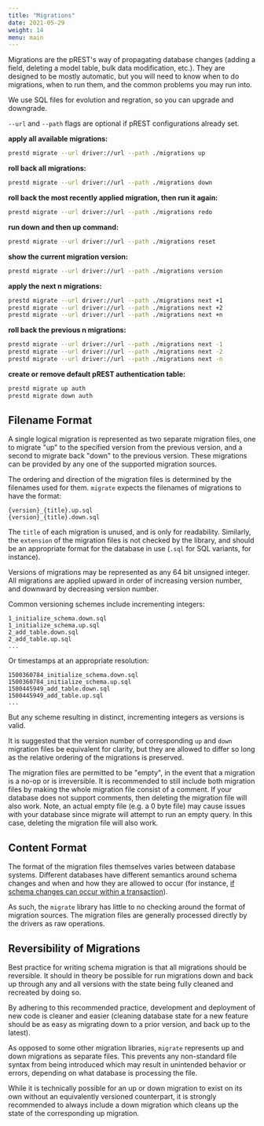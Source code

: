 ```yaml
---
title: "Migrations"
date: 2021-05-29
weight: 14
menu: main
---
```


Migrations are the pREST's way of propagating database changes (adding a field, deleting a model table, bulk data modification, etc.). They are designed to be mostly automatic, but you will need to know when to do migrations, when to run them, and the common problems you may run into.

We use SQL files for evolution and regration, so you can upgrade and downgrade.

`--url` and `--path` flags are optional if pREST configurations already set.

**apply all available migrations:**

```sh
prestd migrate --url driver://url --path ./migrations up
```

**roll back all migrations:**

```sh
prestd migrate --url driver://url --path ./migrations down
```

**roll back the most recently applied migration, then run it again:**

```sh
prestd migrate --url driver://url --path ./migrations redo
```

**run down and then up command:**

```sh
prestd migrate --url driver://url --path ./migrations reset
```

**show the current migration version:**

```sh
prestd migrate --url driver://url --path ./migrations version
```

**apply the next n migrations:**

```sh
prestd migrate --url driver://url --path ./migrations next +1
prestd migrate --url driver://url --path ./migrations next +2
prestd migrate --url driver://url --path ./migrations next +n
```

**roll back the previous n migrations:**

```sh
prestd migrate --url driver://url --path ./migrations next -1
prestd migrate --url driver://url --path ./migrations next -2
prestd migrate --url driver://url --path ./migrations next -n
```

**create or remove default pREST authentication table:**

```sh
prestd migrate up auth
prestd migrate down auth
```

## Filename Format

A single logical migration is represented as two separate migration files, one
to migrate "up" to the specified version from the previous version, and a second to migrate back "down" to the previous version. These migrations can be provided by any one of the supported migration sources.

The ordering and direction of the migration files is determined by the filenames used for them. `migrate` expects the filenames of migrations to have the format:

```
{version}_{title}.up.sql
{version}_{title}.down.sql
```

The `title` of each migration is unused, and is only for readability. Similarly, the `extension` of the migration files is not checked by the library, and should be an appropriate format for the database in use (`.sql` for SQL variants, for instance).

Versions of migrations may be represented as any 64 bit unsigned integer.
All migrations are applied upward in order of increasing version number, and
downward by decreasing version number.

Common versioning schemes include incrementing integers:

```
1_initialize_schema.down.sql
1_initialize_schema.up.sql
2_add_table.down.sql
2_add_table.up.sql
...
```

Or timestamps at an appropriate resolution:

```
1500360784_initialize_schema.down.sql
1500360784_initialize_schema.up.sql
1500445949_add_table.down.sql
1500445949_add_table.up.sql
...
```

But any scheme resulting in distinct, incrementing integers as versions is valid.

It is suggested that the version number of corresponding `up` and `down` migration files be equivalent for clarity, but they are allowed to differ so long as the relative ordering of the migrations is preserved.

The migration files are permitted to be "empty", in the event that a migration
is a no-op or is irreversible. It is recommended to still include both migration files by making the whole migration file consist of a comment.
If your database does not support comments, then deleting the migration file will also work.
Note, an actual empty file (e.g. a 0 byte file) may cause issues with your database since migrate will attempt to run an empty query. In this case, deleting the migration file will also work.

## Content Format

The format of the migration files themselves varies between database systems.
Different databases have different semantics around schema changes and when and
how they are allowed to occur (for instance, [if schema changes can occur within a transaction](https://wiki.postgresql.org/wiki/Transactional_DDL_in_PostgreSQL:_A_Competitive_Analysis)).

As such, the `migrate` library has little to no checking around the format of
migration sources. The migration files are generally processed directly by the
drivers as raw operations.

## Reversibility of Migrations

Best practice for writing schema migration is that all migrations should be
reversible. It should in theory be possible for run migrations down and back up
through any and all versions with the state being fully cleaned and recreated
by doing so.

By adhering to this recommended practice, development and deployment of new code is cleaner and easier (cleaning database state for a new feature should be as easy as migrating down to a prior version, and back up to the latest).

As opposed to some other migration libraries, `migrate` represents up and down
migrations as separate files. This prevents any non-standard file syntax from
being introduced which may result in unintended behavior or errors, depending
on what database is processing the file.

While it is technically possible for an up or down migration to exist on its own without an equivalently versioned counterpart, it is strongly recommended to always include a down migration which cleans up the state of the corresponding up migration.
